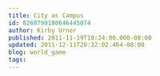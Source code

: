 ```yaml
---
title: City as Campus
id: 8268799180646445074
author: Kirby Urner
published: 2011-11-19T10:24:00.000-08:00
updated: 2011-12-11T20:32:02.464-08:00
blog: world_game
tags: 
---
```


